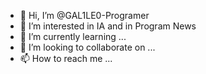 - 👋 Hi, I’m @GAL1LE0-Programer
- 👀 I’m interested in IA and in Program News
- 🌱 I’m currently learning ...
- 💞️ I’m looking to collaborate on ...
- 📫 How to reach me ...

<!---
GAL1LE0-Programer/GAL1LE0-Programer is a ✨ special ✨ repository because its `README.md` (this file) appears on your GitHub profile.
You can click the Preview link to take a look at your changes.
--->
